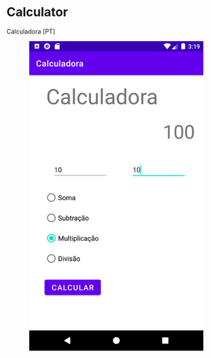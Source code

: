 # Calculator
Calculadora [PT]


<div align="center">
  <img src="https://github.com/CarlusKauan/C/blob/main/HelloWorld/Calculator.png" width="400"/>
</div>



